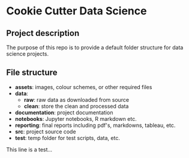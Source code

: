 # Cookie Cutter Data Science

## Project description

The purpose of this repo is to provide a default folder structure for data science projects.

## File structure

- **assets**: images, colour schemes, or other required files
- **data**:
	- **raw**: raw data as downloaded from source
	- **clean**: store the clean and processed data
- **documentation**: project documentation
- **notebooks**: Jupyter notebooks, R markdown etc.
- **reporting**: final reports including pdf's, markdowns, tableau, etc.
- **src**: project source code
- **test**: temp folder for test scripts, data, etc.

This line is a test...